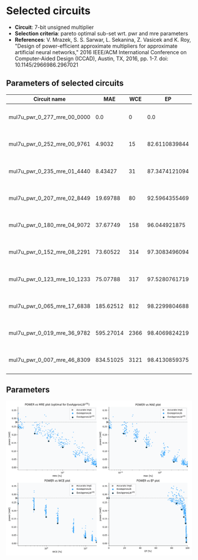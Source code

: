 
Selected circuits
===================
 - **Circuit**: 7-bit unsigned multiplier
 - **Selection criteria**: pareto optimal sub-set wrt. pwr and mre parameters
 - **References**: V. Mrazek, S. S. Sarwar, L. Sekanina, Z. Vasicek and K. Roy, "Design of power-efficient approximate multipliers for approximate artificial neural networks," 2016 IEEE/ACM International Conference on Computer-Aided Design (ICCAD), Austin, TX, 2016, pp. 1-7. doi: 10.1145/2966986.2967021


Parameters of selected circuits
----------------------------

| Circuit name | MAE | WCE | EP | MRE | Download |
| --- |  --- | --- | --- | --- | --- | 
| mul7u_pwr_0_277_mre_00_0000 | 0.0 | 0 | 0.0 | 0.0 |  [Verilog generic](mul7u_pwr_0_277_mre_00_0000_gen.v) [Verilog PDK45](mul7u_pwr_0_277_mre_00_0000_pdk45.v)  [C](mul7u_pwr_0_277_mre_00_0000.c) |
| mul7u_pwr_0_252_mre_00_9761 | 4.9032 | 15 | 82.6110839844 | 0.9761128765 |  [Verilog generic](mul7u_pwr_0_252_mre_00_9761_gen.v) [Verilog PDK45](mul7u_pwr_0_252_mre_00_9761_pdk45.v)  [C](mul7u_pwr_0_252_mre_00_9761.c) |
| mul7u_pwr_0_235_mre_01_4440 | 8.43427 | 31 | 87.3474121094 | 1.444038235 |  [Verilog generic](mul7u_pwr_0_235_mre_01_4440_gen.v) [Verilog PDK45](mul7u_pwr_0_235_mre_01_4440_pdk45.v)  [C](mul7u_pwr_0_235_mre_01_4440.c) |
| mul7u_pwr_0_207_mre_02_8449 | 19.69788 | 80 | 92.5964355469 | 2.8449478503 |  [Verilog generic](mul7u_pwr_0_207_mre_02_8449_gen.v) [Verilog PDK45](mul7u_pwr_0_207_mre_02_8449_pdk45.v)  [C](mul7u_pwr_0_207_mre_02_8449.c) |
| mul7u_pwr_0_180_mre_04_9072 | 37.67749 | 158 | 96.044921875 | 4.9072201363 |  [Verilog generic](mul7u_pwr_0_180_mre_04_9072_gen.v) [Verilog PDK45](mul7u_pwr_0_180_mre_04_9072_pdk45.v)  [C](mul7u_pwr_0_180_mre_04_9072.c) |
| mul7u_pwr_0_152_mre_08_2291 | 73.60522 | 314 | 97.3083496094 | 8.2290801755 |  [Verilog generic](mul7u_pwr_0_152_mre_08_2291_gen.v) [Verilog PDK45](mul7u_pwr_0_152_mre_08_2291_pdk45.v)  [C](mul7u_pwr_0_152_mre_08_2291.c) |
| mul7u_pwr_0_123_mre_10_1233 | 75.07788 | 317 | 97.5280761719 | 10.1232678879 |  [Verilog generic](mul7u_pwr_0_123_mre_10_1233_gen.v) [Verilog PDK45](mul7u_pwr_0_123_mre_10_1233_pdk45.v)  [C](mul7u_pwr_0_123_mre_10_1233.c) |
| mul7u_pwr_0_065_mre_17_6838 | 185.62512 | 812 | 98.2299804688 | 17.6837764993 |  [Verilog generic](mul7u_pwr_0_065_mre_17_6838_gen.v) [Verilog PDK45](mul7u_pwr_0_065_mre_17_6838_pdk45.v)  [C](mul7u_pwr_0_065_mre_17_6838.c) |
| mul7u_pwr_0_019_mre_36_9782 | 595.27014 | 2366 | 98.4069824219 | 36.9781702841 |  [Verilog generic](mul7u_pwr_0_019_mre_36_9782_gen.v) [Verilog PDK45](mul7u_pwr_0_019_mre_36_9782_pdk45.v)  [C](mul7u_pwr_0_019_mre_36_9782.c) |
| mul7u_pwr_0_007_mre_46_8309 | 834.51025 | 3121 | 98.4130859375 | 46.830856844 |  [Verilog generic](mul7u_pwr_0_007_mre_46_8309_gen.v) [Verilog PDK45](mul7u_pwr_0_007_mre_46_8309_pdk45.v)  [C](mul7u_pwr_0_007_mre_46_8309.c) |
    
Parameters
--------------
![Parameters figure](fig.png)
             